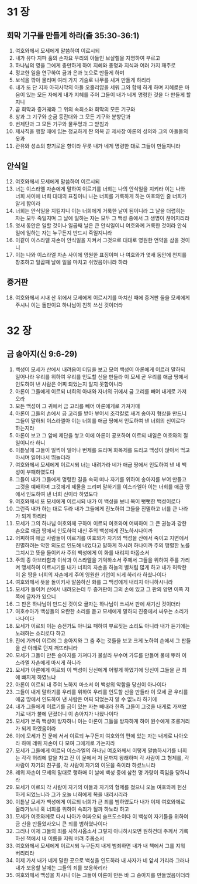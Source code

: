 # 31 장

## 회막 기구를 만들게 하라(출 35:30-36:1)
1. 여호와께서 모세에게 말씀하여 이르시되
2. 내가 유다 지파 훌의 손자요 우리의 아들인 브살렐을 지명하여 부르고
3. 하나님의 영을 그에게 충만하게 하여 지혜와 총명과 지식과 여러 가지 재주로
4. 정교한 일을 연구하여 금과 은과 놋으로 만들게 하며
5. 보석을 깎아 물리며 여러 가지 기술로 나무를 새겨 만들게 하리라
6. 내가 또 단 지파 아히사막의 아들 오홀리압을 세워 그와 함께 하게 하며 지혜로운 마음이 있는 모든 자에게 내가 지혜를 주어 그들이 내가 네게 명령한 것을 다 만들게 할지니
7. 곧 회막과 증거궤와 그 위의 속죄소와 회막의 모든 기구와
8. 상과 그 기구와 순금 등잔대와 그 모든 기구와 분향단과
9. 번제단과 그 모든 기구와 물두멍과 그 받침과
10. 제사직을 행할 때에 입는 정교하게 짠 의복 곧 제사장 아론의 성의와 그의 아들들의 옷과
11. 관유와 성소의 향기로운 향이라 무릇 내가 네게 명령한 대로 그들이 만들지니라

## 안식일
12. 여호와께서 모세에게 말씀하여 이르시되
13. 너는 이스라엘 자손에게 말하여 이르기를 너희는 나의 안식일을 지키라 이는 나와 너희 사이에 너희 대대의 표징이니 나는 너희를 거룩하게 하는 여호와인 줄 너희가 알게 함이라
14. 너희는 안식일을 지킬지니 이는 너희에게 거룩한 날이 됨이니라 그 날을 더럽히는 자는 모두 죽일지며 그 날에 일하는 자는 모두 그 백성 중에서 그 생명이 끊어지리라
15. 엿새 동안은 일할 것이나 일곱째 날은 큰 안식일이니 여호와께 거룩한 것이라 안식일에 일하는 자는 누구든지 반드시 죽일지니라
16. 이같이 이스라엘 자손이 안식일을 지켜서 그것으로 대대로 영원한 언약을 삼을 것이니
17. 이는 나와 이스라엘 자손 사이에 영원한 표징이며 나 여호와가 엿새 동안에 천지를 창조하고 일곱째 날에 일을 마치고 쉬었음이니라 하라

## 증거판
18. 여호와께서 시내 산 위에서 모세에게 이르시기를 마치신 때에 증거판 둘을 모세에게 주시니 이는 돌판이요 하나님이 친히 쓰신 것이더라


# 32 장

## 금 송아지(신 9:6-29)
1. 백성이 모세가 산에서 내려옴이 더딤을 보고 모여 백성이 아론에게 이르러 말하되 일어나라 우리를 위하여 우리를 인도할 신을 만들라 이 모세 곧 우리를 애굽 땅에서 인도하여 낸 사람은 어찌 되었는지 알지 못함이니라
2. 아론이 그들에게 이르되 너희의 아내와 자녀의 귀에서 금 고리를 빼어 내게로 가져오라
3. 모든 백성이 그 귀에서 금 고리를 빼어 아론에게로 가져가매
4. 아론이 그들의 손에서 금 고리를 받아 부어서 조각칼로 새겨 송아지 형상을 만드니 그들이 말하되 이스라엘아 이는 너희를 애굽 땅에서 인도하여 낸 너희의 신이로다 하는지라
5. 아론이 보고 그 앞에 제단을 쌓고 이에 아론이 공포하여 이르되 내일은 여호와의 절일이니라 하니
6. 이튿날에 그들이 일찍이 일어나 번제를 드리며 화목제를 드리고 백성이 앉아서 먹고 마시며 일어나서 뛰놀더라
7. 여호와께서 모세에게 이르시되 너는 내려가라 네가 애굽 땅에서 인도하여 낸 네 백성이 부패하였도다
8. 그들이 내가 그들에게 명령한 길을 속히 떠나 자기를 위하여 송아지를 부어 만들고 그것을 예배하며 그것에게 제물을 드리며 말하기를 이스라엘아 이는 너희를 애굽 땅에서 인도하여 낸 너희 신이라 하였도다
9. 여호와께서 또 모세에게 이르시되 내가 이 백성을 보니 목이 뻣뻣한 백성이로다
10. 그런즉 내가 하는 대로 두라 내가 그들에게 진노하여 그들을 진멸하고 너를 큰 나라가 되게 하리라
11. 모세가 그의 하나님 여호와께 구하여 이르되 여호와여 어찌하여 그 큰 권능과 강한 손으로 애굽 땅에서 인도하여 내신 주의 백성에게 진노하시나이까
12. 어찌하여 애굽 사람들이 이르기를 여호와가 자기의 백성을 산에서 죽이고 지면에서 진멸하려는 악한 의도로 인도해 내었다고 말하게 하시려 하나이까 주의 맹렬한 노를 그치시고 뜻을 돌이키사 주의 백성에게 이 화를 내리지 마옵소서
13. 주의 종 아브라함과 이삭과 이스라엘을 기억하소서 주께서 그들을 위하여 주를 가리켜 맹세하여 이르시기를 내가 너희의 자손을 하늘의 별처럼 많게 하고 내가 허락한 이 온 땅을 너희의 자손에게 주어 영원한 기업이 되게 하리라 하셨나이다
14. 여호와께서 뜻을 돌이키사 말씀하신 화를 그 백성에게 내리지 아니하시니라
15. 모세가 돌이켜 산에서 내려오는데 두 증거판이 그의 손에 있고 그 판의 양면 이쪽 저쪽에 글자가 있으니
16. 그 판은 하나님이 만드신 것이요 글자는 하나님이 쓰셔서 판에 새기신 것이더라
17. 여호수아가 백성들의 요란한 소리를 듣고 모세에게 말하되 진중에서 싸우는 소리가 나나이다
18. 모세가 이르되 이는 승전가도 아니요 패하여 부르짖는 소리도 아니라 내가 듣기에는 노래하는 소리로다 하고
19. 진에 가까이 이르러 그 송아지와 그 춤 추는 것들을 보고 크게 노하여 손에서 그 판들을 산 아래로 던져 깨뜨리니라
20. 모세가 그들이 만든 송아지를 가져다가 불살라 부수어 가루를 만들어 물에 뿌려 이스라엘 자손에게 마시게 하니라
21. 모세가 아론에게 이르되 이 백성이 당신에게 어떻게 하였기에 당신이 그들을 큰 죄에 빠지게 하였느냐
22. 아론이 이르되 내 주여 노하지 마소서 이 백성의 악함을 당신이 아나이다
23. 그들이 내게 말하기를 우리를 위하여 우리를 인도할 신을 만들라 이 모세 곧 우리를 애굽 땅에서 인도하여 낸 사람은 어찌 되었는지 알 수 없노라 하기에
24. 내가 그들에게 이르기를 금이 있는 자는 빼내라 한즉 그들이 그것을 내게로 가져왔기로 내가 불에 던졌더니 이 송아지가 나왔나이다
25. 모세가 본즉 백성이 방자하니 이는 아론이 그들을 방자하게 하여 원수에게 조롱거리가 되게 하였음이라
26. 이에 모세가 진 문에 서서 이르되 누구든지 여호와의 편에 있는 자는 내게로 나아오라 하매 레위 자손이 다 모여 그에게로 가는지라
27. 모세가 그들에게 이르되 이스라엘의 하나님 여호와께서 이렇게 말씀하시기를 너희는 각각 허리에 칼을 차고 진 이 문에서 저 문까지 왕래하며 각 사람이 그 형제를, 각 사람이 자기의 친구를, 각 사람이 자기의 이웃을 죽이라 하셨느니라
28. 레위 자손이 모세의 말대로 행하매 이 날에 백성 중에 삼천 명 가량이 죽임을 당하니라
29. 모세가 이르되 각 사람이 자기의 아들과 자기의 형제를 쳤으니 오늘 여호와께 헌신하게 되었느니라 그가 오늘 너희에게 복을 내리시리라
30. 이튿날 모세가 백성에게 이르되 너희가 큰 죄를 범하였도다 내가 이제 여호와께로 올라가노니 혹 너희를 위하여 속죄가 될까 하노라 하고
31. 모세가 여호와께로 다시 나아가 여짜오되 슬프도소이다 이 백성이 자기들을 위하여 금 신을 만들었사오니 큰 죄를 범하였나이다
32. 그러나 이제 그들의 죄를 사하시옵소서 그렇지 아니하시오면 원하건대 주께서 기록하신 책에서 내 이름을 지워 버려 주옵소서
33. 여호와께서 모세에게 이르시되 누구든지 내게 범죄하면 내가 내 책에서 그를 지워 버리리라
34. 이제 가서 내가 네게 말한 곳으로 백성을 인도하라 내 사자가 네 앞서 가리라 그러나 내가 보응할 날에는 그들의 죄를 보응하리라
35. 여호와께서 백성을 치시니 이는 그들이 아론이 만든 바 그 송아지를 만들었음이더라

